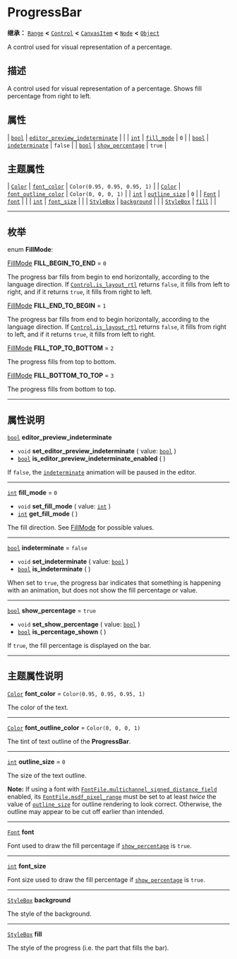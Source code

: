 <!-- ⚠ 请勿编辑本文件 ⚠ -->
<!-- 本文档使用脚本从 WeDot 引擎源码仓库生成。 -->
<!-- 生成脚本：https://github.com/WeDot-Engine/WeDot/tree/4.3/doc/tools/make_md.py； -->
<!-- 原文件：https://github.com/WeDot-Engine/WeDot/tree/4.3/doc/classes/ProgressBar.xml。 -->

<div id="_class_progressbar"></div>

# ProgressBar

**继承：** [`Range`](class_range.md) **<** [`Control`](class_control.md) **<** [`CanvasItem`](class_canvasitem.md) **<** [`Node`](class_node.md) **<** [`Object`](class_object.md)

A control used for visual representation of a percentage.

## 描述

A control used for visual representation of a percentage. Shows fill percentage from right to left.

## 属性

| [`bool`](class_bool.md) | [`editor_preview_indeterminate`](#class_progressbar_property_editor_preview_indeterminate) |           |
| [`int`](class_int.md)   | [`fill_mode`](#class_progressbar_property_fill_mode)                                       | ``0``     |
| [`bool`](class_bool.md) | [`indeterminate`](#class_progressbar_property_indeterminate)                               | ``false`` |
| [`bool`](class_bool.md) | [`show_percentage`](#class_progressbar_property_show_percentage)                           | ``true``  |

## 主题属性

| [`Color`](class_color.md)       | [`font_color`](#class_progressbar_theme_color_font_color)                 | ``Color(0.95, 0.95, 0.95, 1)`` |
| [`Color`](class_color.md)       | [`font_outline_color`](#class_progressbar_theme_color_font_outline_color) | ``Color(0, 0, 0, 1)``          |
| [`int`](class_int.md)           | [`outline_size`](#class_progressbar_theme_constant_outline_size)          | ``0``                          |
| [`Font`](class_font.md)         | [`font`](#class_progressbar_theme_font_font)                              |                                |
| [`int`](class_int.md)           | [`font_size`](#class_progressbar_theme_font_size_font_size)               |                                |
| [`StyleBox`](class_stylebox.md) | [`background`](#class_progressbar_theme_style_background)                 |                                |
| [`StyleBox`](class_stylebox.md) | [`fill`](#class_progressbar_theme_style_fill)                             |                                |

<!-- rst-class:: classref-section-separator -->

---

## 枚举

<div id="_class_enum_progressbar_fillmode"></div>

enum **FillMode**: <div id="enum_progressbar_fillmode"></div>

<div id="_class_progressbar_constant_fill_begin_to_end"></div>

[FillMode](#enum_progressbar_fillmode) **FILL_BEGIN_TO_END** = ``0``

The progress bar fills from begin to end horizontally, according to the language direction. If [`Control.is_layout_rtl`](#class_control_method_is_layout_rtl) returns `false`, it fills from left to right, and if it returns `true`, it fills from right to left.

<div id="_class_progressbar_constant_fill_end_to_begin"></div>

[FillMode](#enum_progressbar_fillmode) **FILL_END_TO_BEGIN** = ``1``

The progress bar fills from end to begin horizontally, according to the language direction. If [`Control.is_layout_rtl`](#class_control_method_is_layout_rtl) returns `false`, it fills from right to left, and if it returns `true`, it fills from left to right.

<div id="_class_progressbar_constant_fill_top_to_bottom"></div>

[FillMode](#enum_progressbar_fillmode) **FILL_TOP_TO_BOTTOM** = ``2``

The progress fills from top to bottom.

<div id="_class_progressbar_constant_fill_bottom_to_top"></div>

[FillMode](#enum_progressbar_fillmode) **FILL_BOTTOM_TO_TOP** = ``3``

The progress fills from bottom to top.

<!-- rst-class:: classref-section-separator -->

---

## 属性说明

<div id="_class_progressbar_property_editor_preview_indeterminate"></div>

[`bool`](class_bool.md) **editor_preview_indeterminate** <div id="class_progressbar_property_editor_preview_indeterminate"></div>

- `void` **set_editor_preview_indeterminate** ( value: [`bool`](class_bool.md) )
- [`bool`](class_bool.md) **is_editor_preview_indeterminate_enabled** ( )

If `false`, the [`indeterminate`](#class_progressbar_property_indeterminate) animation will be paused in the editor.

<!-- rst-class:: classref-item-separator -->

---

<div id="_class_progressbar_property_fill_mode"></div>

[`int`](class_int.md) **fill_mode** = ``0`` <div id="class_progressbar_property_fill_mode"></div>

- `void` **set_fill_mode** ( value: [`int`](class_int.md) )
- [`int`](class_int.md) **get_fill_mode** ( )

The fill direction. See [FillMode](#enum_progressbar_fillmode) for possible values.

<!-- rst-class:: classref-item-separator -->

---

<div id="_class_progressbar_property_indeterminate"></div>

[`bool`](class_bool.md) **indeterminate** = ``false`` <div id="class_progressbar_property_indeterminate"></div>

- `void` **set_indeterminate** ( value: [`bool`](class_bool.md) )
- [`bool`](class_bool.md) **is_indeterminate** ( )

When set to `true`, the progress bar indicates that something is happening with an animation, but does not show the fill percentage or value.

<!-- rst-class:: classref-item-separator -->

---

<div id="_class_progressbar_property_show_percentage"></div>

[`bool`](class_bool.md) **show_percentage** = ``true`` <div id="class_progressbar_property_show_percentage"></div>

- `void` **set_show_percentage** ( value: [`bool`](class_bool.md) )
- [`bool`](class_bool.md) **is_percentage_shown** ( )

If `true`, the fill percentage is displayed on the bar.

<!-- rst-class:: classref-section-separator -->

---

## 主题属性说明

<div id="_class_progressbar_theme_color_font_color"></div>

[`Color`](class_color.md) **font_color** = ``Color(0.95, 0.95, 0.95, 1)`` <div id="class_progressbar_theme_color_font_color"></div>

The color of the text.

<!-- rst-class:: classref-item-separator -->

---

<div id="_class_progressbar_theme_color_font_outline_color"></div>

[`Color`](class_color.md) **font_outline_color** = ``Color(0, 0, 0, 1)`` <div id="class_progressbar_theme_color_font_outline_color"></div>

The tint of text outline of the **ProgressBar**.

<!-- rst-class:: classref-item-separator -->

---

<div id="_class_progressbar_theme_constant_outline_size"></div>

[`int`](class_int.md) **outline_size** = ``0`` <div id="class_progressbar_theme_constant_outline_size"></div>

The size of the text outline.

 **Note:** If using a font with [`FontFile.multichannel_signed_distance_field`](#class_fontfile_property_multichannel_signed_distance_field) enabled, its [`FontFile.msdf_pixel_range`](#class_fontfile_property_msdf_pixel_range) must be set to at least *twice* the value of [`outline_size`](#class_progressbar_theme_constant_outline_size) for outline rendering to look correct. Otherwise, the outline may appear to be cut off earlier than intended.

<!-- rst-class:: classref-item-separator -->

---

<div id="_class_progressbar_theme_font_font"></div>

[`Font`](class_font.md) **font** <div id="class_progressbar_theme_font_font"></div>

Font used to draw the fill percentage if [`show_percentage`](#class_progressbar_property_show_percentage) is `true`.

<!-- rst-class:: classref-item-separator -->

---

<div id="_class_progressbar_theme_font_size_font_size"></div>

[`int`](class_int.md) **font_size** <div id="class_progressbar_theme_font_size_font_size"></div>

Font size used to draw the fill percentage if [`show_percentage`](#class_progressbar_property_show_percentage) is `true`.

<!-- rst-class:: classref-item-separator -->

---

<div id="_class_progressbar_theme_style_background"></div>

[`StyleBox`](class_stylebox.md) **background** <div id="class_progressbar_theme_style_background"></div>

The style of the background.

<!-- rst-class:: classref-item-separator -->

---

<div id="_class_progressbar_theme_style_fill"></div>

[`StyleBox`](class_stylebox.md) **fill** <div id="class_progressbar_theme_style_fill"></div>

The style of the progress (i.e. the part that fills the bar).

[^virtual]: 本方法通常需要用户覆盖才能生效。
[^const]: 本方法无副作用，不会修改该实例的任何成员变量。
[^vararg]: 本方法除了能接受在此处描述的参数外，还能够继续接受任意数量的参数。
[^constructor]: 本方法用于构造某个类型。
[^static]: 调用本方法无需实例，可直接使用类名进行调用。
[^operator]: 本方法描述的是使用本类型作为左操作数的有效运算符。
[^bitfield]: 这个值是由下列位标志构成位掩码的整数。
[^void]: 无返回值。
